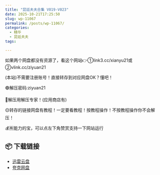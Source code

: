 ```yaml
---
title: "昆廷夫夫合集 V019-V023"
date: 2025-10-21T17:25:50
slug: wp-11067
permalink: /posts/wp-11067/
categories:
  - 精华
  - 昆廷夫夫
tags:

---
```


如果两个网盘都没有资源了，看这个网站👉①link3.cc/xianyu21或②vlink.cc/ziyuan21

(本站)不需要注册账号！直接转存到对应网盘OK？懂吧！

🟢解压密码:ziyuan21

🔵解压用解压专家！(应用商店有)

🟡转存的链接网盘有教程！一定要看教程！按教程操作！不按教程操作你不会解压！

💰🈶能力的宝，可以点左下角赞赏支持一下网站运行

## 📦 下载链接
- [迅雷云盘](https://blziyuan21.com/pay-download/11067?key=2d206e0490&down_id=0)
- [夸克网盘](https://blziyuan21.com/pay-download/11067?key=2d206e0490&down_id=1)


